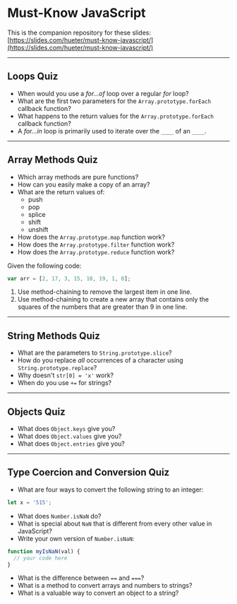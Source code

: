 # Must-Know JavaScript

This is the companion repository for these slides: [https://slides.com/hueter/must-know-javascript/](https://slides.com/hueter/must-know-javascript/)

---

## Loops Quiz

- When would you use a _for...of_ loop over a regular _for_ loop?
- What are the first two parameters for the `Array.prototype.forEach` callback function?
- What happens to the return values for the `Array.prototype.forEach` callback function?
- A _for...in_ loop is primarily used to iterate over the `____` of an `____`.

---

## Array Methods Quiz

- Which array methods are pure functions?
- How can you easily make a copy of an array?
- What are the return values of:
  - push
  - pop
  - splice
  - shift
  - unshift
- How does the `Array.prototype.map` function work?
- How does the `Array.prototype.filter` function work?
- How does the `Array.prototype.reduce` function work?

Given the following code:

```js
var arr = [2, 17, 3, 15, 18, 19, 1, 0];
```

1.  Use method-chaining to remove the largest item in one line.
1.  Use method-chaining to create a new array that contains only the squares of the numbers that are greater than 9 in one line.

---

## String Methods Quiz

- What are the parameters to `String.prototype.slice`?
- How do you replace _all_ occurrences of a character using `String.prototype.replace`?
- Why doesn't `str[0] = 'x'` work?
- When do you use `+=` for strings?

---

## Objects Quiz

- What does `Object.keys` give you?
- What does `Object.values` give you?
- What does `Object.entries` give you?

---

## Type Coercion and Conversion Quiz

- What are four ways to convert the following string to an integer:

```js
let x = '515';
```

- What does `Number.isNaN` do?
- What is special about `NaN` that is different from every other value in JavaScript?
- Write your own version of `Number.isNaN`:

```js
function myIsNaN(val) {
  // your code here
}
```

- What is the difference between `==` and `===`?
- What is a method to convert arrays and numbers to strings?
- What is a valuable way to convert an object to a string?
